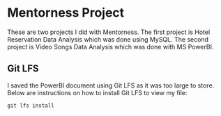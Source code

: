 # Mentorness Project
These are two projects I did with Mentorness. The first project is Hotel Reservation Data Analysis which was done using MySQL. The second project is Video Songs Data Analysis which was done with MS PowerBI.
## Git LFS
I saved the PowerBI document using Git LFS as it was too large to store. Below are instructions on how to install Git LFS to view my file:
```
git lfs install
```
